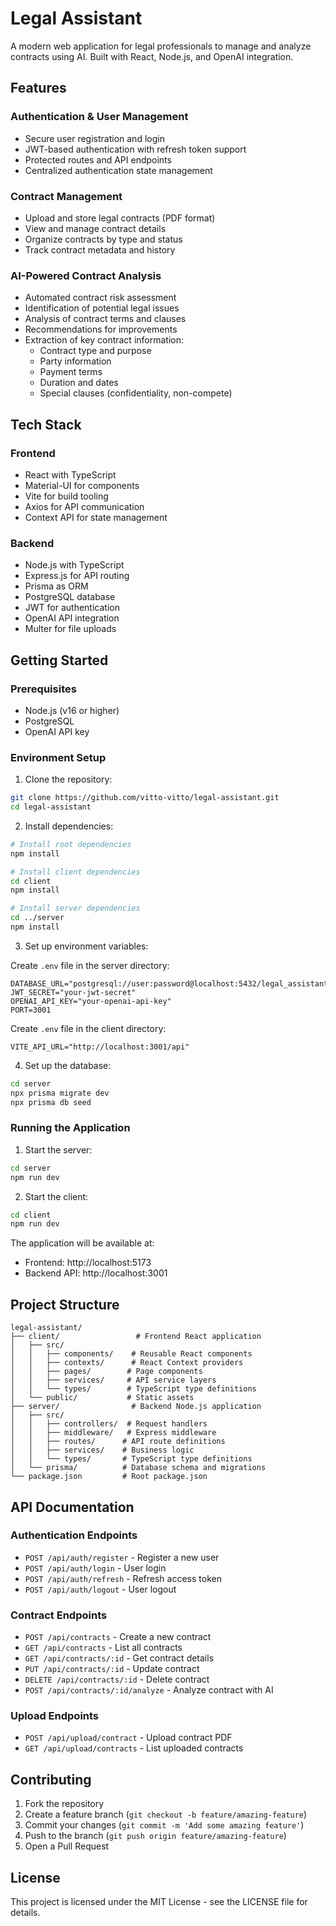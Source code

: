 # Legal Assistant

A modern web application for legal professionals to manage and analyze contracts using AI. Built with React, Node.js, and OpenAI integration.

## Features

### Authentication & User Management
- Secure user registration and login
- JWT-based authentication with refresh token support
- Protected routes and API endpoints
- Centralized authentication state management

### Contract Management
- Upload and store legal contracts (PDF format)
- View and manage contract details
- Organize contracts by type and status
- Track contract metadata and history

### AI-Powered Contract Analysis
- Automated contract risk assessment
- Identification of potential legal issues
- Analysis of contract terms and clauses
- Recommendations for improvements
- Extraction of key contract information:
  - Contract type and purpose
  - Party information
  - Payment terms
  - Duration and dates
  - Special clauses (confidentiality, non-compete)

## Tech Stack

### Frontend
- React with TypeScript
- Material-UI for components
- Vite for build tooling
- Axios for API communication
- Context API for state management

### Backend
- Node.js with TypeScript
- Express.js for API routing
- Prisma as ORM
- PostgreSQL database
- JWT for authentication
- OpenAI API integration
- Multer for file uploads

## Getting Started

### Prerequisites
- Node.js (v16 or higher)
- PostgreSQL
- OpenAI API key

### Environment Setup

1. Clone the repository:
```bash
git clone https://github.com/vitto-vitto/legal-assistant.git
cd legal-assistant
```

2. Install dependencies:
```bash
# Install root dependencies
npm install

# Install client dependencies
cd client
npm install

# Install server dependencies
cd ../server
npm install
```

3. Set up environment variables:

Create `.env` file in the server directory:
```env
DATABASE_URL="postgresql://user:password@localhost:5432/legal_assistant"
JWT_SECRET="your-jwt-secret"
OPENAI_API_KEY="your-openai-api-key"
PORT=3001
```

Create `.env` file in the client directory:
```env
VITE_API_URL="http://localhost:3001/api"
```

4. Set up the database:
```bash
cd server
npx prisma migrate dev
npx prisma db seed
```

### Running the Application

1. Start the server:
```bash
cd server
npm run dev
```

2. Start the client:
```bash
cd client
npm run dev
```

The application will be available at:
- Frontend: http://localhost:5173
- Backend API: http://localhost:3001

## Project Structure

```
legal-assistant/
├── client/                 # Frontend React application
│   ├── src/
│   │   ├── components/    # Reusable React components
│   │   ├── contexts/      # React Context providers
│   │   ├── pages/        # Page components
│   │   ├── services/     # API service layers
│   │   └── types/        # TypeScript type definitions
│   └── public/           # Static assets
├── server/                # Backend Node.js application
│   ├── src/
│   │   ├── controllers/  # Request handlers
│   │   ├── middleware/   # Express middleware
│   │   ├── routes/      # API route definitions
│   │   ├── services/    # Business logic
│   │   └── types/       # TypeScript type definitions
│   └── prisma/          # Database schema and migrations
└── package.json         # Root package.json
```

## API Documentation

### Authentication Endpoints
- `POST /api/auth/register` - Register a new user
- `POST /api/auth/login` - User login
- `POST /api/auth/refresh` - Refresh access token
- `POST /api/auth/logout` - User logout

### Contract Endpoints
- `POST /api/contracts` - Create a new contract
- `GET /api/contracts` - List all contracts
- `GET /api/contracts/:id` - Get contract details
- `PUT /api/contracts/:id` - Update contract
- `DELETE /api/contracts/:id` - Delete contract
- `POST /api/contracts/:id/analyze` - Analyze contract with AI

### Upload Endpoints
- `POST /api/upload/contract` - Upload contract PDF
- `GET /api/upload/contracts` - List uploaded contracts

## Contributing

1. Fork the repository
2. Create a feature branch (`git checkout -b feature/amazing-feature`)
3. Commit your changes (`git commit -m 'Add some amazing feature'`)
4. Push to the branch (`git push origin feature/amazing-feature`)
5. Open a Pull Request

## License

This project is licensed under the MIT License - see the LICENSE file for details.
